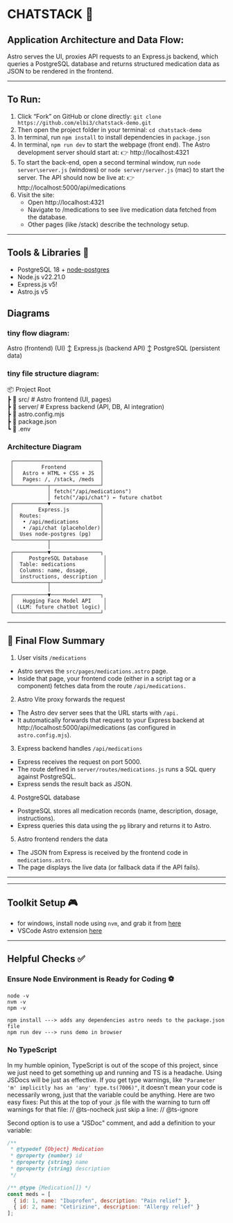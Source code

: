 # CHATSTACK 📱

## Application Architecture and Data Flow:
Astro serves the UI, proxies API requests to an Express.js backend, which queries a PostgreSQL database and returns structured medication data as JSON to be rendered in the frontend.

---

## To Run:

1. Click “Fork” on GitHub or clone directly: `git clone https://github.com/elbi3/chatstack-demo.git`
2. Then open the project folder in your terminal: `cd chatstack-demo`
2. In terminal, run `npm install` to install dependencies in `package.json`
3. In terminal, `npm run dev` to start the webpage (front end). 
The Astro development server should start at: 👉 http://localhost:4321
4. To start the back-end, open a second terminal window, run `node server\server.js` (windows) or `node server/server.js` (mac) to start the server. 
The API should now be live at: 👉 http://localhost:5000/api/medications
5. Visit the site: 
    - Open http://localhost:4321
    - Navigate to /medications to see live medication data fetched from the database.
    - Other pages (like /stack) describe the technology setup.

---

## Tools & Libraries 💼

- PostgreSQL 18 + [node-postgres](https://node-postgres.com/)
- Node.js v22.21.0
- Express.js v5!
- Astro.js v5

## Diagrams

### tiny flow diagram:

Astro (frontend) (UI) 
  ↕ 
Express.js (backend API) 
  ↕ 
PostgreSQL (persistent data) 
 
### tiny file structure diagram:
📦 Project Root  
 ┣ 📂 src/         # Astro frontend (UI, pages)  
 ┣ 📂 server/      # Express backend (API, DB, AI integration)  
 ┣ 📄 astro.config.mjs  
 ┣ 📄 package.json  
 ┗ 📄 .env  

### Architecture Diagram

     ┌────────────────────────────┐
     │         Frontend           │
     │   Astro + HTML + CSS + JS  │
     │   Pages: /, /stack, /meds  │
     └───────────┬────────────────┘
                 │ fetch("/api/medications")
                 │ fetch("/api/chat") ← future chatbot
     ┌───────────▼────────────────┐
     │        Express.js          │
     │  Routes:                   │
     │   • /api/medications       │
     │   • /api/chat (placeholder)│
     │  Uses node-postgres (pg)   │
     └───────────┬────────────────┘
                 │
     ┌───────────▼────────────────┐
     │     PostgreSQL Database     │
     │  Table: medications         │
     │  Columns: name, dosage,     │
     │  instructions, description  │
     └───────────┬────────────────┘
                 │
     ┌───────────▼────────────────┐
     │   Hugging Face Model API    │
     │ (LLM: future chatbot logic) │
     └────────────────────────────┘


---

## 🔄 Final Flow Summary

1. User visits `/medications`
- Astro serves the `src/pages/medications.astro` page.
- Inside that page, your frontend code (either in a script tag or a component) fetches data from the route `/api/medications.`

2. Astro Vite proxy forwards the request
- The Astro dev server sees that the URL starts with `/api.`
- It automatically forwards that request to your Express backend at http://localhost:5000/api/medications (as configured in `astro.config.mjs`).

3. Express backend handles `/api/medications`
- Express receives the request on port 5000.
- The route defined in `server/routes/medications.js` runs a SQL query against PostgreSQL.
- Express sends the result back as JSON.

4. PostgreSQL database
- PostgreSQL stores all medication records (name, description, dosage, instructions).
- Express queries this data using the `pg` library and returns it to Astro.

5. Astro frontend renders the data
- The JSON from Express is received by the frontend code in `medications.astro`.
- The page displays the live data (or fallback data if the API fails).

---

---

## Toolkit Setup 🎮
- for windows, install node using `nvm`, and grab it from [here](https://github.com/coreybutler)
- VSCode Astro extension [here](https://marketplace.visualstudio.com/items?itemName=astro-build.astro-vscode)

---

## Helpful Checks ✅

### Ensure Node Environment is Ready for Coding ⚽️
```shell
node -v
nvm -v
npm -v
```

```shell
npm install ---> adds any dependencies astro needs to the package.json file
npm run dev ---> runs demo in browser
```

### No TypeScript
In my humble opinion, TypeScript is out of the scope of this project, since we just need to get something up and running and TS is a headache. Using JSDocs will be just as effective. If you get type warnings, like `"Parameter 'm' implicitly has an 'any' type.ts(7006)"`, it doesn't mean your code is necessarily wrong, just that the variable could be anything. Here are two easy fixes:
Put this at the top of your .js file with the warning to turn off warnings for that file: 
// @ts-nocheck
just skip a line:
// @ts-ignore

Second option is to use a "JSDoc" comment, and add a definition to your variable:
```js
/**
 * @typedef {Object} Medication
 * @property {number} id
 * @property {string} name
 * @property {string} description
 */

/** @type {Medication[]} */
const meds = [
  { id: 1, name: "Ibuprofen", description: "Pain relief" },
  { id: 2, name: "Cetirizine", description: "Allergy relief" }
];
```
